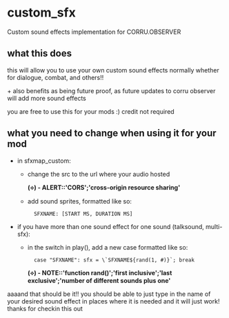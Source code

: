 # custom_sfx
Custom sound effects implementation for CORRU.OBSERVER

## what this does
this will allow you to use your own custom sound effects normally whether for dialogue, combat, and others!!

\+ also benefits as being future proof, as future updates to corru observer will add more sound effects

you are free to use this for your mods :) credit not required

## what you need to change when using it for your mod

* in sfxmap_custom:
    * change the src to the url where your audio hosted

        **(⟡) - ALERT::'CORS';'cross-origin resource sharing'**

    * add sound sprites, formatted like so:
    
            SFXNAME: [START MS, DURATION MS]

* if you have more than one sound effect for one sound (talksound, multi-sfx):
    * in the switch in play(), add a new case formatted like so: 
    
            case "SFXNAME": sfx = \`SFXNAME${rand(1, #)}`; break

        **(⟡) - NOTE::'function rand()';'first inclusive';'last exclusive';'number of different sounds plus one'**


aaaand that should be it!! you should be able to just type in the name of your desired sound effect in places where it is needed and it will just work! thanks for checkin this out